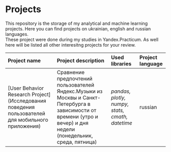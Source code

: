 # Projects
This repository is the storage of my analytical and machine learning projects. Here you can find projects on ukrainian, english and russian languages.  
These project were done during my studies in Yandex.Practicum. As well here will be listed all other interesitng projects for your review.




| Project name | Project description | Used libraries  | Project language |
| :---------------------- | :---------------------- | :---------------------- | :---------------------- |
| [User Behavior Research Project](Исследования поведения пользователей для мобильного приложения) | Сравнение предпочтений пользователей Яндекс.Музыки из Москвы и Санкт-Петербурга в зависимости от времени (утро и вечер) и дня недели (понедельник, среда, пятница)| *pandas, plotly, numpy, stats, cmath, datetime* | russian
